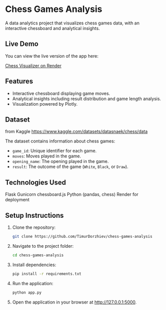# Chess Games Analysis

A data analytics project that visualizes chess games data, with an interactive chessboard and analytical insights.

## Live Demo

You can view the live version of the app here:

[Chess Visualizer on Render](https://chess-games-analysis.onrender.com/)

## Features

- Interactive chessboard displaying game moves.
- Analytical insights including result distribution and game length analysis.
- Visualization powered by Plotly.

## Dataset

from Kaggle
https://www.kaggle.com/datasets/datasnaek/chess/data

The dataset contains information about chess games:

- `game_id`: Unique identifier for each game.
- `moves`: Moves played in the game.
- `opening_name`: The opening played in the game.
- `result`: The outcome of the game (`White`, `Black`, or `Draw`).

## Technologies Used

Flask
Gunicorn
chessboard.js
Python (pandas, chess)
Render for deployment

## Setup Instructions

1. Clone the repository:

   ```bash
   git clone https://github.com/TimurDorzhiev/chess-games-analysis

   ```

2. Navigate to the project folder:

   ```bash
   cd chess-games-analysis

   ```

3. Install dependencies:

   ```bash
   pip install -r requirements.txt

   ```

4. Run the application:

   ```bash
   python app.py

   ```

5. Open the application in your browser at http://127.0.0.1:5000.
